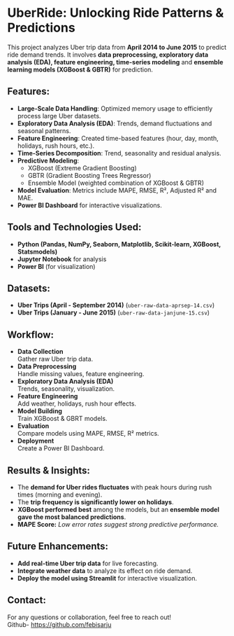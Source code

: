 # UberRide: Unlocking Ride Patterns & Predictions

This project analyzes Uber trip data from **April 2014 to June 2015** to predict ride demand trends. It involves **data preprocessing, exploratory data analysis (EDA), feature engineering, time-series modeling** and **ensemble learning models (XGBoost & GBTR)** for prediction.
  
## Features:

- **Large-Scale Data Handling**: Optimized memory usage to efficiently process large Uber datasets.
- **Exploratory Data Analysis (EDA)**: Trends, demand fluctuations and seasonal patterns.  
- **Feature Engineering**: Created time-based features (hour, day, month, holidays, rush hours, etc.).
- **Time-Series Decomposition**: Trend, seasonality and residual analysis.
- **Predictive Modeling**:
  - XGBoost (Extreme Gradient Boosting)
  - GBTR (Gradient Boosting Trees Regressor)
  - Ensemble Model (weighted combination of XGBoost & GBTR)
- **Model Evaluation**: Metrics include MAPE, RMSE, R², Adjusted R² and MAE.
- **Power BI Dashboard** for interactive visualizations.

## Tools and Technologies Used:

- **Python (Pandas, NumPy, Seaborn, Matplotlib, Scikit-learn, XGBoost, Statsmodels)**
- **Jupyter Notebook** for analysis
- **Power BI** (for visualization)
  
## Datasets:

- **Uber Trips (April - September 2014)** (`uber-raw-data-aprsep-14.csv`)
- **Uber Trips (January - June 2015)** (`uber-raw-data-janjune-15.csv`)

## Workflow:

- **Data Collection**     
  Gather raw Uber trip data. 
- **Data Preprocessing**      
  Handle missing values, feature engineering.  
- **Exploratory Data Analysis (EDA)**     
  Trends, seasonality, visualization.
- **Feature Engineering**     
  Add weather, holidays, rush hour effects.  
- **Model Building**    
  Train XGBoost & GBRT models. 
- **Evaluation**    
  Compare models using MAPE, RMSE, R² metrics. 
- **Deployment**    
  Create a Power BI Dashboard.

## Results & Insights: 

- The **demand for Uber rides fluctuates** with peak hours during rush times (morning and evening).
- The **trip frequency is significantly lower on holidays**.
- **XGBoost performed best** among the models, but an **ensemble model gave the most balanced predictions**.
- **MAPE Score:** _Low error rates suggest strong predictive performance._

## Future Enhancements: 
- **Add real-time Uber trip data** for live forecasting.        
- **Integrate weather data** to analyze its effect on ride demand.
- **Deploy the model using Streamlit** for interactive visualization.

## Contact:     

For any questions or collaboration, feel free to reach out!                                 
Github- https://github.com/febisarju
